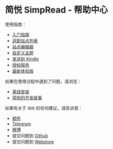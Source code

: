 简悦 SimpRead - 帮助中心
=======

使用指南：
- [入门指南](https://github.com/Kenshin/simpread/wiki/入门指南（-操作指引-）)
- [适配站点列表](https://github.com/Kenshin/simpread/wiki/%E9%80%82%E9%85%8D%E7%AB%99%E7%82%B9%E5%88%97%E8%A1%A8)
- [站点编辑器](https://github.com/Kenshin/simpread/wiki/%E7%AB%99%E7%82%B9%E7%BC%96%E8%BE%91%E5%99%A8)
- [自定义主题](https://github.com/Kenshin/simpread/wiki/%E8%87%AA%E5%AE%9A%E4%B9%89%E4%B8%BB%E9%A2%98)
- [发送到 Kindle](https://github.com/Kenshin/simpread/wiki/%E5%8F%91%E9%80%81%E5%88%B0-Kindle)
- [授权服务](https://github.com/Kenshin/simpread/wiki/%E6%8E%88%E6%9D%83%E6%9C%8D%E5%8A%A1)
- [最新体验版](https://github.com/Kenshin/simpread/wiki/%E6%B5%8B%E8%AF%95%E7%89%88)

如果在使用过程中遇到了问题，请浏览：
- [离线安装](https://github.com/Kenshin/simpread/wiki/%E5%85%A5%E9%97%A8%E6%8C%87%E5%8D%97%EF%BC%88-%E6%93%8D%E4%BD%9C%E6%8C%87%E5%BC%95-%EF%BC%89#%E7%A6%BB%E7%BA%BF%E5%AE%89%E8%A3%85)
- [简悦的开发故事](http://www.jianshu.com/p/2917e4e0169d)

如果有关于 `简悦` 的任何建议，请告诉我：
- [邮件](kenshin@ksria.com)
- [Telegram](https://t.me/simpread)
- [微博](http://weibo.com/23784148)
- 提交问题到 [Github](https://github.com/Kenshin/simpread/issues/new)
- 提交问题到 [Webstore](https://chrome.google.com/webstore/detail/simpread-reader-view/ijllcpnolfcooahcekpamkbidhejabll/support)